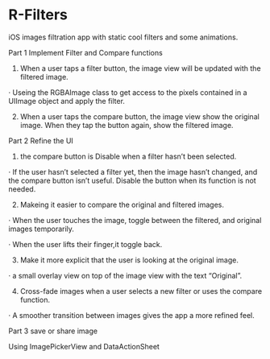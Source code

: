 # R-Filters
iOS images filtration app with static cool filters and some animations.  

Part 1 Implement Filter and Compare functions

1. When a user taps a filter button, the image view will be updated with the filtered image.

· Useing the RGBAImage class to get access to the pixels contained in a UIImage object and apply the filter.

2. When a user taps the compare button, the image view show the original image. When they tap the button again, show the filtered image.

Part 2 Refine the UI

1. the compare button is Disable when a filter hasn’t been selected.

· If the user hasn’t selected a filter yet, then the image hasn’t changed, and the compare button isn’t useful. Disable the button when its function is not needed.

2. Makeing  it easier to compare the original and filtered images.

· When the user touches the image, toggle between the filtered, and original images temporarily.

· When the user lifts their finger,it toggle back.

3. Make it more explicit that the user is looking at the original image.

· a small overlay view on top of the image view with the text “Original”.

4. Cross-fade images when a user selects a new filter or uses the compare function.

· A smoother transition between images gives the app a more refined feel.

Part 3 save or share image

Using ImagePickerView and DataActionSheet




